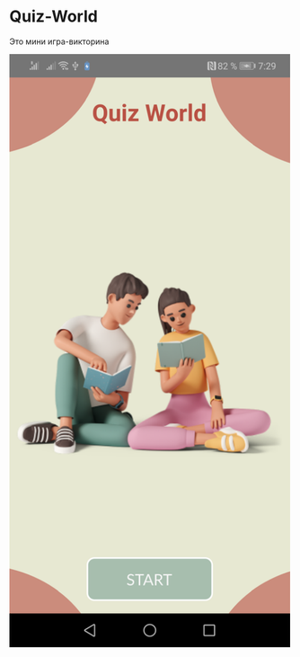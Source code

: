 # Quiz-World
Это мини игра-викторина

<img src="https://github.com/0adik0/Quiz-World/blob/main/img.png" width="500">
